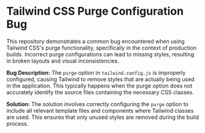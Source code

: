 # Tailwind CSS Purge Configuration Bug
This repository demonstrates a common bug encountered when using Tailwind CSS's purge functionality, specifically in the context of production builds.  Incorrect purge configurations can lead to missing styles, resulting in broken layouts and visual inconsistencies. 

**Bug Description:**
The `purge` option in `tailwind.config.js` is improperly configured, causing Tailwind to remove styles that are actually being used in the application. This typically happens when the purge option does not accurately identify the source files containing the necessary CSS classes.

**Solution:**
The solution involves correctly configuring the `purge` option to include all relevant template files and components where Tailwind classes are used.  This ensures that only unused styles are removed during the build process.